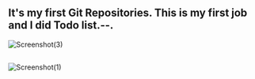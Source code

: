 ## It's my first Git Repositories. This is my first job and I did Todo list.--.


![Screenshot(3)](https://user-images.githubusercontent.com/51622640/161997537-14540548-586f-4f3b-9146-d73d3ebbca45.png)


##

![Screenshot(1)](https://user-images.githubusercontent.com/51622640/161997278-2ca5cc7a-3dd7-4e13-b2a2-98a6e2e23a21.png)
